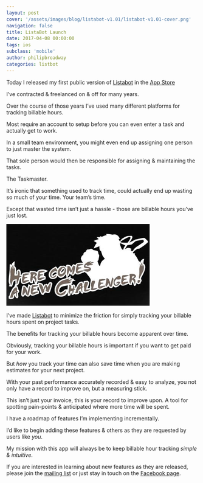 ```yaml
---
layout: post
cover: '/assets/images/blog/listabot-v1.01/listabot-v1.01-cover.png'
navigation: false
title: ListaBot Launch
date: 2017-04-08 00:00:00
tags: ios
subclass: 'mobile'
author: philipbroadway
categories: listbot
---
```


Today I released my first public version of <a href="http://www.listabot.com">Listabot</a> in the <a href="https://itunes.apple.com/us/app/listabot/id1212689677">App Store</a>

I’ve contracted &amp; freelanced on &amp; off for many years.

Over the course of those years I’ve used many different platforms for tracking billable hours.

Most require an account to setup before you can even enter a task and actually get to work.

In a small team environment, you might even end up assigning one person to just master the system.

That sole person would then be responsible for assigning &amp; maintaining the tasks.

The Taskmaster.

It’s ironic that something used to track time, could actually end up wasting so much of your time. 
Your team’s time.

Except that wasted time isn’t just a hassle - those are billable hours you’ve just lost.

<img src="assets/images/blog/listabot-v1.01/new-challenger.jpg" alt="Screen shot from Street Fighter of a new challenger appearing" />

I’ve made  <a href="http://www.listabot.com">Listabot</a> to minimize the friction for simply tracking your billable hours spent on project tasks.

The benefits for tracking your billable hours become apparent over time.

Obviously, tracking your billable hours is important if you want to get paid for your work.

But <em>how</em> you track your time can also save time when you are making estimates for your next project.

With your past performance accurately recorded &amp; easy to analyze, you not only have a record to improve on, but a measuring stick.

This isn’t just your invoice, this is your record to improve upon.
A tool for spotting pain-points &amp; anticipated where more time will be spent.

I have a roadmap of features I’m implementing incrementally.

I’d like to begin adding these features &amp; others as they are requested by users like <em>you</em>.

My mission with this app will always be to keep billable hour tracking <em>simple &amp; intuitive</em>.

If you are interested in learning about new features as they are released, please join the <a href="http://eepurl.com/cKCi3n">mailing list</a> or just stay in touch on the <a href="https://www.facebook.com/listabot">Facebook page</a>.